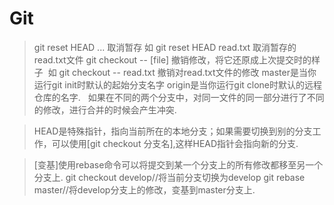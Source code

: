 # Git
>git reset HEAD <file>... 取消暂存
  如 git reset HEAD read.txt 取消暂存的read.txt文件
>git checkout -- [file] 撤销修改，将它还原成上次提交时的样子
  如 git checkout -- read.txt 撤销对read.txt文件的修改
>master是当你运行git init时默认的起始分支名字
>origin是当你运行git clone时默认的远程仓库的名字.
  
>如果在不同的两个分支中，对同一文件的同一部分进行了不同的修改，进行合并的时候会产生冲突.

>HEAD是特殊指针，指向当前所在的本地分支；如果需要切换到别的分支工作，可以使用[git checkout 分支名],这样HEAD指针会指向新的分支.

>[变基]使用rebase命令可以将提交到某一个分支上的所有修改都移至另一个分支上.
>git checkout develop//将当前分支切换为develop
>git rebase master//将develop分支上的修改，变基到master分支上.
